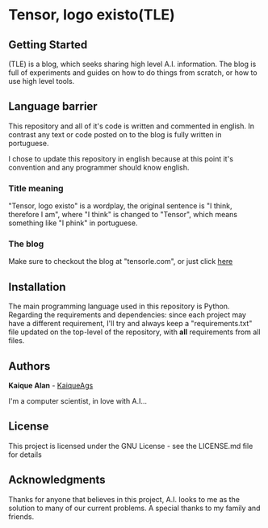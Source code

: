 # Tensor, logo existo(TLE)

## Getting Started
(TLE) is a blog, which seeks sharing high level A.I. information. The blog is full of experiments and guides on how to do things from scratch, or how to use high level tools.

## Language barrier
This repository and all of it's code is written and commented in english. In contrast any text or code posted on to the blog is fully written in portuguese. 

I chose to update this repository in english because at this point it's convention and any programmer should know english.

### Title meaning
"Tensor, logo existo" is a wordplay, the original sentence is "I think, therefore I am", where "I think" is changed to "Tensor", which means something like "I phink" in portuguese.

### The blog
Make sure to checkout the blog at "tensorle.com", or just click [here](https://www.tensorle.com "Tensor, logo existo")

## Installation
The main programming language used in this repository is Python. Regarding the requirements and dependencies: since each project may have a different requirement, I'll try and always keep a "requirements.txt" file updated on the top-level of the repository, with **all** requirements from all files. 

## Authors
**Kaique Alan** - [KaiqueAgs](https://github.com/Kaiqags)

I'm a computer scientist, in love with A.I...

## License
This project is licensed under the GNU License - see the LICENSE.md file for details

## Acknowledgments
Thanks for anyone that believes in this project, A.I. looks to me as the solution to many of our current problems. A special thanks to my family and friends.
